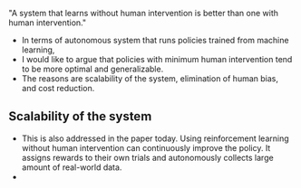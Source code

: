"A system that learns without human intervention is better than one with human intervention."

- In terms of autonomous system that runs policies trained from machine learning,
- I would like to argue that policies with minimum human intervention tend to be more optimal and generalizable. 
- The reasons are scalability of the system, elimination of human bias, and cost reduction.


## Scalability of the system
- This is also addressed in the paper today. Using reinforcement learning without human intervention can continuously improve the policy. It assigns rewards to their own trials and autonomously collects large amount of real-world data.
- 